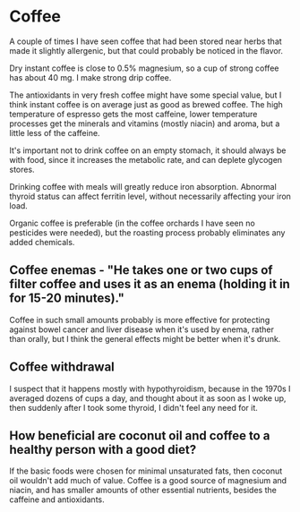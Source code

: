# Coffee

A couple of times I have seen coffee that had been stored near herbs that made it slightly allergenic, but that could probably be noticed in the flavor.

Dry instant coffee is close to 0.5% magnesium, so a cup of strong coffee has about 40 mg. I make strong drip coffee.

The antioxidants in very fresh coffee might have some special value, but I think instant coffee is on average just as good as brewed coffee. The high temperature of espresso gets the most caffeine, lower temperature processes get the minerals and vitamins (mostly niacin) and aroma, but a little less of the caffeine.

It's important not to drink coffee on an empty stomach, it should always be with food, since it increases the metabolic rate, and can deplete glycogen stores.

Drinking coffee with meals will greatly reduce iron absorption. Abnormal thyroid status can affect ferritin level, without necessarily affecting your iron load.

Organic coffee is preferable (in the coffee orchards I have seen no pesticides were needed), but the roasting process probably eliminates any added chemicals.

## Coffee enemas - "He takes one or two cups of filter coffee and uses it as an enema (holding it in for 15-20 minutes)."
Coffee in such small amounts probably is more effective for protecting against bowel cancer and liver disease when it's used by enema, rather than orally, but I think the general effects might be better when it's drunk.

## Coffee withdrawal
I suspect that it happens mostly with hypothyroidism, because in the 1970s I averaged dozens of cups a day, and thought about it as soon as I woke up, then suddenly after I took some thyroid, I didn't feel any need for it.

## How beneficial are coconut oil and coffee to a healthy person with a good diet?
If the basic foods were chosen for minimal unsaturated fats, then coconut oil wouldn't add much of value. Coffee is a good source of magnesium and niacin, and has smaller amounts of other essential nutrients, besides the caffeine and antioxidants.
